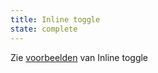 ```yaml
---
title: Inline toggle
state: complete
---
```

Zie [voorbeelden](?p=viewall-examples-inline-toggle) van Inline toggle
